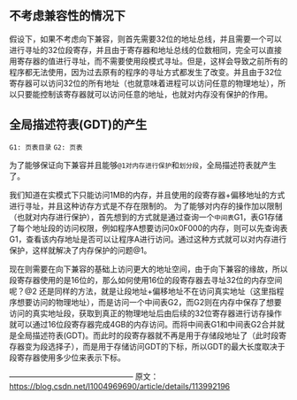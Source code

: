 ## 不考虑兼容性的情况下
假设下，如果不考虑向下兼容，则首先需要32位的地址总线，并且需要一个可以进行寻址的32位段寄存，并且由于寄存器和地址总线的位数相同，完全可以直接用寄存器的值进行寻址，而不需要使用段模式寻址。但是，这样会导致之前所有的程序都无法使用，因为过去原有的程序的寻址方式都发生了改变。并且由于32位寄存器可以访问32位的所有地址（也就意味着进程可以访问任意的物理地址），所以只要能控制该寄存器就可以访问任意的地址，也就对内存没有保护的作用。

## 全局描述符表(GDT)的产生
`G1: 页表目录`​
`G2: 页表`​

为了能够保证向下兼容并且能够`@1对内存进行保护`和`划分段`，全局描述符表就产生了。

​我们知道在实模式下只能访问1MB的内存，并且使用的段寄存器+偏移地址的方式进行寻址，并且这种访存方式是不存在限制的。
为了能够对内存的操作加以限制（也就对内存进行保护），首先想到的方式就是通过查询一个`中间表`G1，表G1存储了每个地址段的访问权限，例如程序A想要访问0x0F000的内存，则可以先查询表G1，查看该内存地址是否可以让程序A进行访问。通过这种方式就可以对内存进行保护，这样就解决了内存保护的问题@1。

​现在则需要在向下兼容的基础上访问更大的地址空间，由于向下兼容的缘故，所以段寄存器使用的是16位的，那么如何使用16位的段寄存器去寻址32位的内存空间呢？@2 还是同样的方法，就是让段地址+偏移地址不在访问真实地址（这里指程序想要访问的物理地址），而是访问一个中间表G2，而G2则在内存中保存了想要访问的真实地址段，获取到真正的物理地址后由后续的32位寄存器进行访存操作就可以通过16位段寄存器完成4GB的内存访问。而将中间表G1和中间表G2合并就是全局描述符表(GDT)。而此时的段寄存器就不再是用于存储段地址了（此时段寄存器变为段选择子），而是用于存储访问GDT的下标，所以GDT的最大长度取决于段寄存器使用多少位来表示下标。

————————————————
原文：https://blog.csdn.net/l1004969690/article/details/113992196
